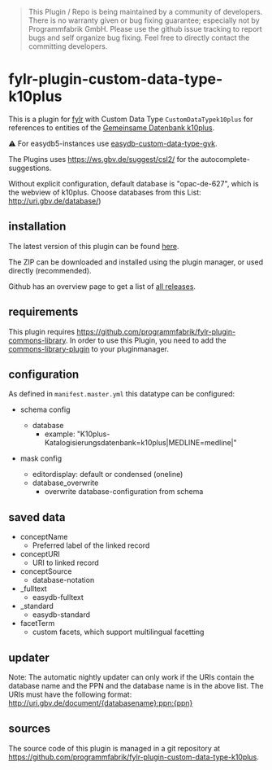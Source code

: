 > This Plugin / Repo is being maintained by a community of developers.
There is no warranty given or bug fixing guarantee; especially not by
Programmfabrik GmbH. Please use the github issue tracking to report bugs
and self organize bug fixing. Feel free to directly contact the committing
developers.

# fylr-plugin-custom-data-type-k10plus

This is a plugin for [fylr](https://docs.fylr.io/) with Custom Data Type `CustomDataTypek10plus` for references to entities of the [Gemeinsame Datenbank k10plus](https://kxp.k10plus.de/).

⚠️ For easydb5-instances use [easydb-custom-data-type-gvk](https://github.com/programmfabrik/easydb-custom-data-type-gvk).

The Plugins uses <https://ws.gbv.de/suggest/csl2/> for the autocomplete-suggestions.

Without explicit configuration, default database is "opac-de-627", which is the webview of k10plus.
Choose databases from this List: http://uri.gbv.de/database/)

## installation

The latest version of this plugin can be found [here](https://github.com/programmfabrik/fylr-plugin-custom-data-type-k10plus/releases/latest/download/customDataTypek10plus.zip).

The ZIP can be downloaded and installed using the plugin manager, or used directly (recommended).

Github has an overview page to get a list of [all releases](https://github.com/programmfabrik/fylr-plugin-custom-data-type-k10plus/releases/).

## requirements
This plugin requires https://github.com/programmfabrik/fylr-plugin-commons-library. In order to use this Plugin, you need to add the [commons-library-plugin](https://github.com/programmfabrik/fylr-plugin-commons-library) to your pluginmanager.

## configuration

As defined in `manifest.master.yml` this datatype can be configured:

* schema config
   * database
       * example: "K10plus-Katalogisierungsdatenbank=k10plus|MEDLINE=medline|"

* mask config
    * editordisplay: default or condensed (oneline)
    * database_overwrite
        * overwrite database-configuration from schema

## saved data
* conceptName
    * Preferred label of the linked record
* conceptURI
    * URI to linked record
* conceptSource
    * database-notation 
* _fulltext
    * easydb-fulltext
* _standard
    * easydb-standard
* facetTerm
    * custom facets, which support multilingual facetting

## updater

Note: The automatic nightly updater can only work if the URIs contain the database name and the PPN and the database name is in the above list.
The URIs must have the following format: http://uri.gbv.de/document/{databasename}:ppn:{ppn}

## sources

The source code of this plugin is managed in a git repository at <https://github.com/programmfabrik/fylr-plugin-custom-data-type-k10plus>.
